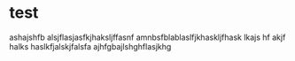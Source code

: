# test

ashajshfb
alsjflasjasfkjhaksljffasnf amnbsfblablaslfjkhaskljfhask lkajs hf
akjf halks haslkfjalskjfalsfa
ajhfgbajlshghflasjkhg
